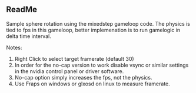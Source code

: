 ## ReadMe
Sample sphere rotation using the mixedstep gameloop code. The physics is tied to fps in this gameloop, better implemenation is to run gamelogic in delta time interval. 

Notes:  
1. Right Click to select target framerate (default 30)  
2. In order for the no-cap version to work disable vsync or similar settings in the nvidia control panel or driver software.  
3. No-cap option simply increases the fps, not the physics.  
4. Use Fraps on windows or glxosd on linux to measure framerate.  

